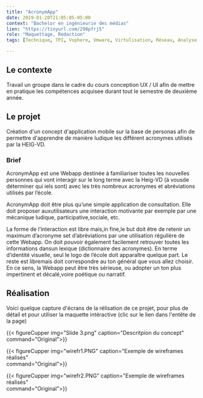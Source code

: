 ```yaml
---
title: "AcronymApp"
date: 2019-01-20T21:05:05-05:00
context: "Bachelor en ingénieurie des médias"
lien: "https://tinyurl.com/298pfrj5"
role: "Maquettage, Redaction"
tags: [Technique, TPI, Vsphere, Vmware, Virtulisation, Réseau, Analyse ]

---
```


## Le contexte
Travail un groupe dans le cadre du cours conception UX / UI afin de mettre en pratique les compétences acquisee durant tout le semestre de deuxième année.

## Le projet
Création d'un concept d'application mobile sur la base de personas afin de permettre d'apprendre de manière ludique les différent acronymes utilisés par la HEIG-VD.

### Brief 
AcronymApp est une Webapp destinée à familiariser toutes les nouvelles personnes qui vont interagir sur le long terme avec la Heig-VD (à vousde déterminer qui iels sont) avec les très nombreux acronymes et abréviations utilisés par l’école.

AcronymApp doit être plus qu’une simple application de consultation. Elle doit proposer auxutilisateurs une interaction motivante par exemple par une mécanique ludique, participative,sociale, etc.

La forme de l’interaction est libre mais,in fine,le but doit être de retenir un maximum d’acronyme set d’abréviations par une utilisation régulière de cette Webapp. On doit pouvoir également facilement retrouver toutes les informations dansun lexique (dictionnaire des acronymes). En terme d’identité visuelle, seul le logo de l’école doit apparaître quelque part. Le reste est libremais doit correspondre au ton général que vous allez choisir. En ce sens, la Webapp peut être très sérieuse, ou adopter un ton plus impertinent et décalé,voire poétique ou narratif.

## Réalisation
Voici quelque capture d'écrans de la rélisation de ce projet, pour plus de détail et pour utiliser la maquette intéractive (clic sur le lien dans l'entête de la page)


  {{< figureCupper
img="Slide 3.png" 
caption="Descritpion du concept"  
command="Original">}}


  {{< figureCupper
img="wirefr1.PNG" 
caption="Exemple de wireframes réalisés"  
command="Original">}}


  {{< figureCupper
img="wirefr2.PNG" 
caption="Exemple de wireframes réalisés"  
command="Original">}}
